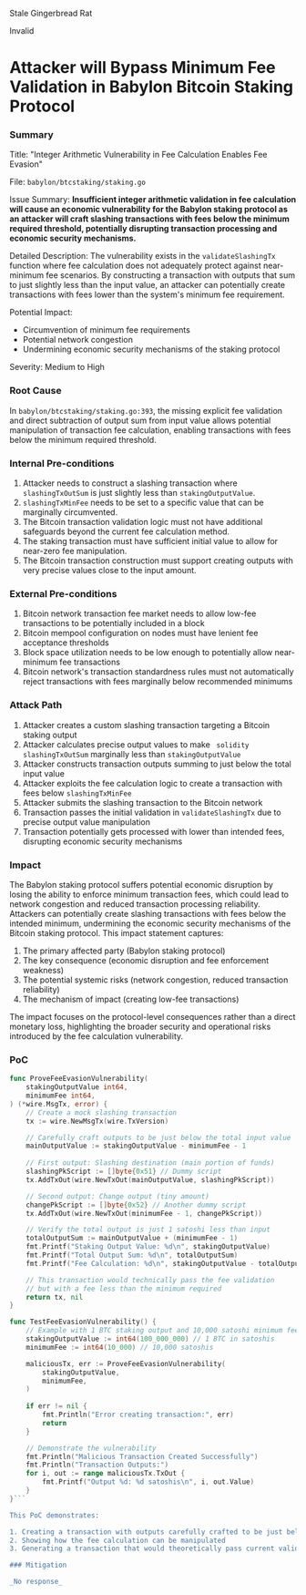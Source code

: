 Stale Gingerbread Rat

Invalid

# Attacker will Bypass Minimum Fee Validation in Babylon Bitcoin Staking Protocol

### Summary

Title: "Integer Arithmetic Vulnerability in Fee Calculation Enables Fee Evasion"

File: `babylon/btcstaking/staking.go`

Issue Summary: **Insufficient integer arithmetic validation in fee calculation will cause an economic vulnerability for the Babylon staking protocol as an attacker will craft slashing transactions with fees below the minimum required threshold, potentially disrupting transaction processing and economic security mechanisms.**

Detailed Description:
The vulnerability exists in the `validateSlashingTx` function where fee calculation does not adequately protect against near-minimum fee scenarios. By constructing a transaction with outputs that sum to just slightly less than the input value, an attacker can potentially create transactions with fees lower than the system's minimum fee requirement.


Potential Impact:
- Circumvention of minimum fee requirements
- Potential network congestion
- Undermining economic security mechanisms of the staking protocol


Severity: Medium to High



### Root Cause

In ```babylon/btcstaking/staking.go:393```, the missing explicit fee validation and direct subtraction of output sum from input value allows potential manipulation of transaction fee calculation, enabling transactions with fees below the minimum required threshold.

### Internal Pre-conditions

1. Attacker needs to construct a slashing transaction where ```slashingTxOutSum``` is just slightly less than ```stakingOutputValue```.
2. ```slashingTxMinFee``` needs to be set to a specific value that can be marginally circumvented.
3. The Bitcoin transaction validation logic must not have additional safeguards beyond the current fee calculation method.
4. The staking transaction must have sufficient initial value to allow for near-zero fee manipulation.
5. The Bitcoin transaction construction must support creating outputs with very precise values close to the input amount.

### External Pre-conditions

1. Bitcoin network transaction fee market needs to allow low-fee transactions to be potentially included in a block
2. Bitcoin mempool configuration on nodes must have lenient fee acceptance thresholds
3. Block space utilization needs to be low enough to potentially allow near-minimum fee transactions
4. Bitcoin network's transaction standardness rules must not automatically reject transactions with fees marginally below recommended minimums

### Attack Path

1. Attacker creates a custom slashing transaction targeting a Bitcoin staking output
2. Attacker calculates precise output values to make ``` solidity slashingTxOutSum``` marginally less than ```stakingOutputValue```
3. Attacker constructs transaction outputs summing to just below the total input value
4. Attacker exploits the fee calculation logic to create a transaction with fees below ```slashingTxMinFee```
5. Attacker submits the slashing transaction to the Bitcoin network
6. Transaction passes the initial validation in ```validateSlashingTx``` due to precise output value manipulation
7. Transaction potentially gets processed with lower than intended fees, disrupting economic security mechanisms

### Impact

The Babylon staking protocol suffers potential economic disruption by losing the ability to enforce minimum transaction fees, which could lead to network congestion and reduced transaction processing reliability. Attackers can potentially create slashing transactions with fees below the intended minimum, undermining the economic security mechanisms of the Bitcoin staking protocol.
This impact statement captures:

1. The primary affected party (Babylon staking protocol)
2. The key consequence (economic disruption and fee enforcement weakness)
3. The potential systemic risks (network congestion, reduced transaction reliability)
4. The mechanism of impact (creating low-fee transactions)

The impact focuses on the protocol-level consequences rather than a direct monetary loss, highlighting the broader security and operational risks introduced by the fee calculation vulnerability.

### PoC

```go
func ProveFeeEvasionVulnerability(
    stakingOutputValue int64, 
    minimumFee int64,
) (*wire.MsgTx, error) {
    // Create a mock slashing transaction
    tx := wire.NewMsgTx(wire.TxVersion)

    // Carefully craft outputs to be just below the total input value
    mainOutputValue := stakingOutputValue - minimumFee - 1
    
    // First output: Slashing destination (main portion of funds)
    slashingPkScript := []byte{0x51} // Dummy script
    tx.AddTxOut(wire.NewTxOut(mainOutputValue, slashingPkScript))

    // Second output: Change output (tiny amount)
    changePkScript := []byte{0x52} // Another dummy script
    tx.AddTxOut(wire.NewTxOut(minimumFee - 1, changePkScript))

    // Verify the total output is just 1 satoshi less than input
    totalOutputSum := mainOutputValue + (minimumFee - 1)
    fmt.Printf("Staking Output Value: %d\n", stakingOutputValue)
    fmt.Printf("Total Output Sum: %d\n", totalOutputSum)
    fmt.Printf("Fee Calculation: %d\n", stakingOutputValue - totalOutputSum)

    // This transaction would technically pass the fee validation 
    // but with a fee less than the minimum required
    return tx, nil
}

func TestFeeEvasionVulnerability() {
    // Example with 1 BTC staking output and 10,000 satoshi minimum fee
    stakingOutputValue := int64(100_000_000) // 1 BTC in satoshis
    minimumFee := int64(10_000) // 10,000 satoshis

    maliciousTx, err := ProveFeeEvasionVulnerability(
        stakingOutputValue, 
        minimumFee,
    )
    
    if err != nil {
        fmt.Println("Error creating transaction:", err)
        return
    }

    // Demonstrate the vulnerability
    fmt.Println("Malicious Transaction Created Successfully")
    fmt.Println("Transaction Outputs:")
    for i, out := range maliciousTx.TxOut {
        fmt.Printf("Output %d: %d satoshis\n", i, out.Value)
    }
}```

This PoC demonstrates:

1. Creating a transaction with outputs carefully crafted to be just below the total input value
2. Showing how the fee calculation can be manipulated
3. Generating a transaction that would theoretically pass current validation but with a fee below the minimum

### Mitigation

_No response_